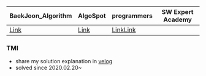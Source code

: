 |BaekJoon_Algorithm|AlgoSpot|programmers|SW Expert Academy|
| ------------- | ------------- | ------------- | ------------- |
|[Link](https://www.acmicpc.net/)|[Link](https://www.algospot.com/)|[Link](https://programmers.co.kr/)[Link](https://swexpertacademy.com/main/main.do)

### TMI
- share my solution explanation in [velog](https://velog.io/@hancihu/)
- solved since 2020.02.20~
